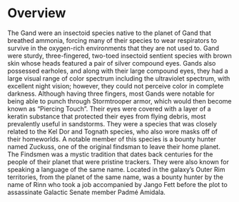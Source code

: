 # Overview

The Gand were an insectoid species native to the planet of Gand that breathed ammonia, forcing many of their species to wear respirators to survive in the oxygen-rich environments that they are not used to.
Gand were sturdy, three-fingered, two-toed insectoid sentient species with brown skin whose heads featured a pair of silver compound eyes.
Gands also possessed earholes, and along with their large compound eyes, they had a large visual range of color spectrum including the ultraviolet spectrum, with excellent night vision; however, they could not perceive color in complete darkness.
Although having three fingers, most Gands were notable for being able to punch through Stormtrooper armor, which would then become known as “Piercing Touch”.
Their eyes were covered with a layer of a keratin substance that protected their eyes from flying debris, most prevalently useful in sandstorms.
They were a species that was closely related to the Kel Dor and Tognath species, who also wore masks off of their homeworlds.
A notable member of this species is a bounty hunter named Zuckuss, one of the original findsman to leave their home planet.
The Findsmen was a mystic tradition that dates back centuries for the people of their planet that were pristine trackers.
They were also known for speaking a language of the same name.
Located in the galaxy’s Outer Rim territories, from the planet of the same name, was a bounty hunter by the name of Rinn who took a job accompanied by Jango Fett before the plot to assassinate Galactic Senate member Padmé Amidala.
